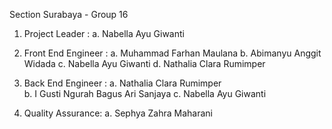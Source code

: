 Section Surabaya - Group 16 
1. Project Leader : 
a. Nabella Ayu Giwanti

2. Front End Engineer : 
a. Muhammad Farhan Maulana
b. Abimanyu Anggit Widada
c. Nabella Ayu Giwanti
d. Nathalia Clara Rumimper  

3. Back End Engineer : 
a. Nathalia Clara Rumimper  
b. I Gusti Ngurah Bagus Ari Sanjaya
c. Nabella Ayu Giwanti

4. Quality Assurance: 
a. Sephya Zahra Maharani 